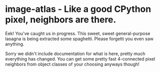 # image-atlas - Like a good CPython pixel, neighbors are there.


Eek! You've caught us in progress. This sweet, sweet general-purpose lasagna is being extracted some spaghetti. Please
forgetti you even saw anything.

Sorry we didn't include documentation for what is here, pretty much everything has changed. You can get some pretty
fast 4-connected pixel neighbors from object classes of your choosing anyways though!
